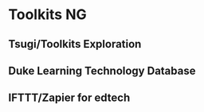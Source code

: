 # Toolkits NG

## Tsugi/Toolkits Exploration

## Duke Learning Technology Database

## IFTTT/Zapier for edtech